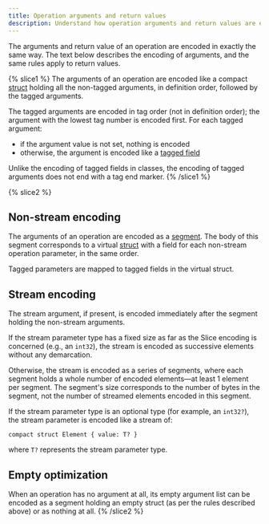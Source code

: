 ```yaml
---
title: Operation arguments and return values
description: Understand how operation arguments and return values are encoded with Slice.
---
```


The arguments and return value of an operation are encoded in exactly the same way. The text below describes the
encoding of arguments, and the same rules apply to return values.

{% slice1 %}
The arguments of an operation are encoded like a compact [struct] holding all the non-tagged arguments, in definition
order, followed by the tagged arguments.

The tagged arguments are encoded in tag order (not in definition order); the argument with the lowest tag number is
encoded first. For each tagged argument:

- if the argument value is not set, nothing is encoded
- otherwise, the argument is encoded like a [tagged field]

Unlike the encoding of tagged fields in classes, the encoding of tagged arguments does not end with a tag end marker.
{% /slice1 %}

{% slice2 %}
## Non-stream encoding

The arguments of an operation are encoded as a [segment]. The body of this segment corresponds to a virtual [struct]
with a field for each non-stream operation parameter, in the same order.

Tagged parameters are mapped to tagged fields in the virtual struct.

## Stream encoding

The stream argument, if present, is encoded immediately after the segment holding the non-stream arguments.

If the stream parameter type has a fixed size as far as the Slice encoding is concerned (e.g., an `int32`), the stream
is encoded as successive elements without any demarcation.

Otherwise, the stream is encoded as a series of segments, where each segment holds a whole number of encoded elements—at
least 1 element per segment. The segment's size corresponds to the number of bytes in the segment, not the number of
streamed elements encoded in this segment.

If the stream parameter type is an optional type (for example, an `int32?`), the stream parameter is encoded like a
stream of:

```slice
compact struct Element { value: T? }
```

where `T?` represents the stream parameter type.

## Empty optimization

When an operation has no argument at all, its empty argument list can be encoded as a segment holding an empty struct
(as per the rules described above) or as nothing at all.
{% /slice2 %}

[segment]: encoding-only-constructs#segment
[struct]: constructed-types#struct
[tagged field]: constructed-types#class-tagged-field
